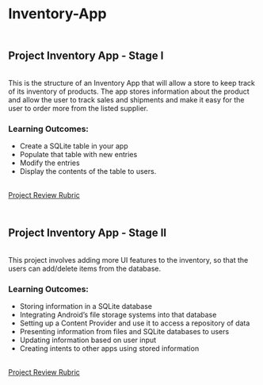 # Inventory-App
## <br>Project Inventory App - Stage I
<br>This is the structure of an Inventory App that will allow a store to keep track of its inventory of products. 
The app stores information about the product and allow the user to track sales and shipments and make it easy for 
the user to order more from the listed supplier.<br>
### Learning Outcomes:<br>
- Create a SQLite table in your app
- Populate that table with new entries
- Modify the entries
- Display the contents of the table to users.<br><br>

[Project Review Rubric](https://review.udacity.com/#!/rubrics/1145/view)

## <br>Project Inventory App - Stage II
<br>This project involves adding more UI features to the inventory, so that the users can add/delete items from the database.<br>
### Learning Outcomes:<br>
- Storing information in a SQLite database
- Integrating Android’s file storage systems into that database
- Setting up a Content Provider and use it to access a repository of data
- Presenting information from files and SQLite databases to users
- Updating information based on user input
- Creating intents to other apps using stored information<br><br>

[Project Review Rubric](https://review.udacity.com/#!/rubrics/1156/view)
